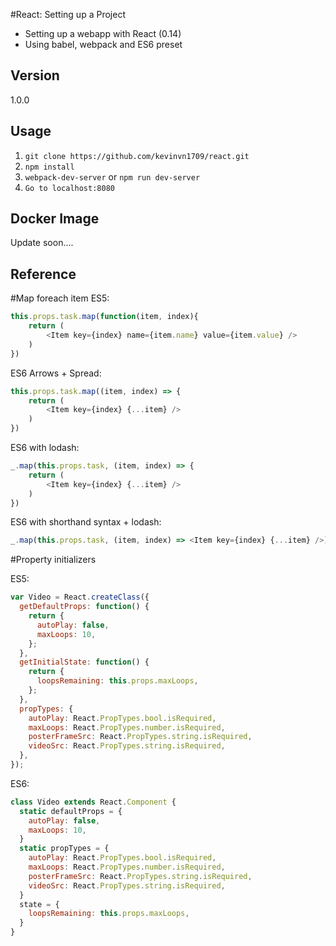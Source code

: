 #React: Setting up a Project
- Setting up a webapp with React (0.14)
- Using babel, webpack and ES6 preset

## Version
1.0.0

## Usage
1. `git clone https://github.com/kevinvn1709/react.git`
2. `npm install`
3. `webpack-dev-server`  or  `npm run dev-server`
4. `Go to localhost:8080`

## Docker Image

Update soon....


## Reference

#Map foreach item
ES5:
```javascript
this.props.task.map(function(item, index){
    return (
        <Item key={index} name={item.name} value={item.value} />
    )
})
```
ES6 Arrows + Spread:
```javascript
this.props.task.map((item, index) => {
    return (
        <Item key={index} {...item} />
    )
})
```

ES6 with lodash:
```javascript
_.map(this.props.task, (item, index) => {
    return (
        <Item key={index} {...item} />
    )
})
```

ES6 with shorthand syntax + lodash:
```javascript
_.map(this.props.task, (item, index) => <Item key={index} {...item} />)
```


#Property initializers

ES5:
```javascript
var Video = React.createClass({
  getDefaultProps: function() {
    return {
      autoPlay: false,
      maxLoops: 10,
    };
  },
  getInitialState: function() {
    return {
      loopsRemaining: this.props.maxLoops,
    };
  },
  propTypes: {
    autoPlay: React.PropTypes.bool.isRequired,
    maxLoops: React.PropTypes.number.isRequired,
    posterFrameSrc: React.PropTypes.string.isRequired,
    videoSrc: React.PropTypes.string.isRequired,
  },
});
```
ES6:
```javascript
class Video extends React.Component {
  static defaultProps = {
    autoPlay: false,
    maxLoops: 10,
  }
  static propTypes = {
    autoPlay: React.PropTypes.bool.isRequired,
    maxLoops: React.PropTypes.number.isRequired,
    posterFrameSrc: React.PropTypes.string.isRequired,
    videoSrc: React.PropTypes.string.isRequired,
  }
  state = {
    loopsRemaining: this.props.maxLoops,
  }
}
```